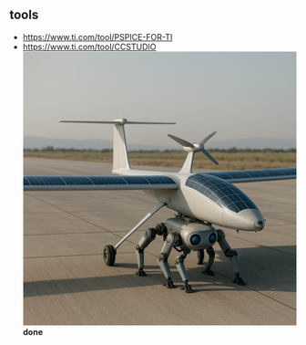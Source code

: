 ## tools
- https://www.ti.com/tool/PSPICE-FOR-TI
- https://www.ti.com/tool/CCSTUDIO
![design of robot and starship](https://github.com/0joseDark/my-programming-language/blob/main/images/nave-lasadora-robot-0.jpg) __done__
